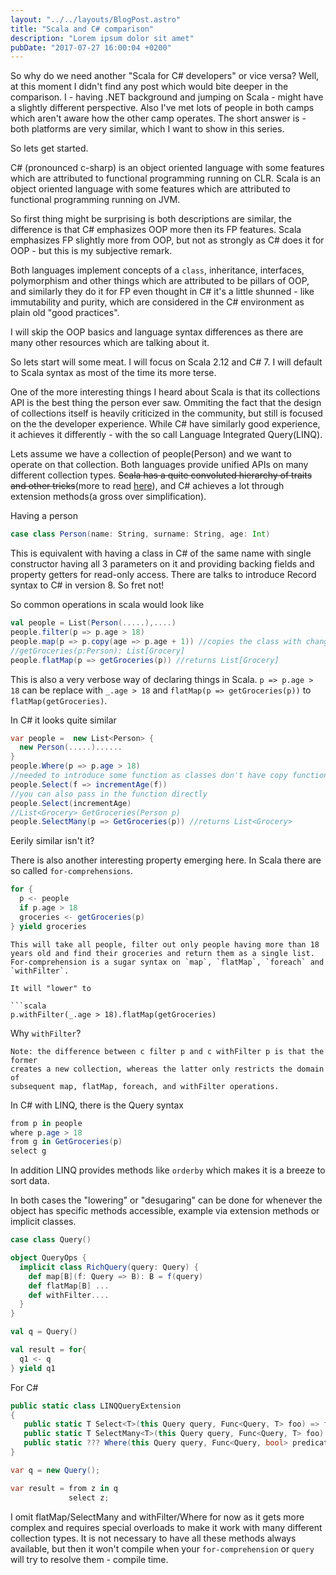 ```yaml
---
layout: "../../layouts/BlogPost.astro"
title: "Scala and C# comparison"
description: "Lorem ipsum dolor sit amet"
pubDate: "2017-07-27 16:00:04 +0200"
---
```


So why do we need another "Scala for C# developers" or vice versa? Well, at this moment I didn't find any post which would bite deeper in the comparison. 
I - having .NET background and jumping on Scala - might have a slightly different perspective. Also I've met lots of people in both camps which aren't aware how the other camp operates.
The short answer is - both platforms are very similar, which I want to show in this series.

 So lets get started.

C# (pronounced c-sharp) is an object oriented language with some features which are attributed to functional programming running on CLR.
Scala is an object oriented language with some features which are attributed to functional programming running on JVM.

So first thing might be surprising is both descriptions are similar, the difference is that C# emphasizes OOP more then its FP features.
Scala emphasizes FP slightly more from OOP, but not as strongly as C# does it for OOP - but this is my subjective remark.

Both languages implement concepts of a `class`, inheritance, interfaces, polymorphism and other things which are attributed to be pillars of OOP, and similarly they do it for FP even thought in C# it's a little shunned - like immutability and purity, which are considered in the C# environment as plain old "good practices".

I will skip the OOP basics and language syntax differences as there are many other resources which are talking about it.

So lets start will some meat.
I will focus on Scala 2.12 and C# 7.
I will default to Scala syntax as most of the time its more terse.

One of the more interesting things I heard about Scala is that its collections API is the best thing the person ever saw.
Ommiting the fact that the design of collections itself is heavily criticized in the community, but still is focused on the the developer experience.
While C# have similarly good experience, it achieves it differently - with the so call Language Integrated Query(LINQ).

Lets assume we have a collection of people(Person) and we want to operate on that collection.
Both languages provide unified APIs on many different collection types. ~~Scala has a quite convoluted hierarchy of traits and other tricks~~(more to read [here](https://www.scala-lang.org/blog/2017/05/30/tribulations-canbuildfrom.html)), and C# achieves a lot through extension methods(a gross over simplification).

Having a person
```scala
case class Person(name: String, surname: String, age: Int)
```
This is equivalent with having a class in C# of the same name with single constructor having all 3 parameters on it and providing backing fields and property getters for read-only access. There are talks to introduce Record syntax to C# in version 8. So fret not!


So common operations in scala would look like
```scala
val people = List(Person(.....),....)
people.filter(p => p.age > 18)
people.map(p => p.copy(age => p.age + 1)) //copies the class with changing the value
//getGroceries(p:Person): List[Grocery]
people.flatMap(p => getGroceries(p)) //returns List[Grocery]
```
This is also a very verbose way of declaring things in Scala.
`p => p.age > 18` can be replace with `_.age > 18` and `flatMap(p => getGroceries(p))` to `flatMap(getGroceries)`.

In C# it looks quite similar

```csharp
var people =  new List<Person> {
  new Person(.....)......
}
people.Where(p => p.age > 18)
//needed to introduce some function as classes don't have copy function
people.Select(f => incrementAge(f))
//you can also pass in the function directly
people.Select(incrementAge)
//List<Grocery> GetGroceries(Person p)
people.SelectMany(p => GetGroceries(p)) //returns List<Grocery>
```

Eerily similar isn't it?

There is also another interesting property emerging here.
In Scala there are so called `for-comprehensions`.

```scala
for {
  p <- people
  if p.age > 18
  groceries <- getGroceries(p)
} yield groceries
```
```
This will take all people, filter out only people having more than 18 years old and find their groceries and return them as a single list.
For-comprehension is a sugar syntax on `map`, `flatMap`, `foreach` and `withFilter`.

It will "lower" to

```scala
p.withFilter(_.age > 18).flatMap(getGroceries)
```

Why `withFilter`?
```
Note: the difference between c filter p and c withFilter p is that the former
creates a new collection, whereas the latter only restricts the domain of
subsequent map, flatMap, foreach, and withFilter operations.
```

In C# with LINQ, there is the Query syntax

```csharp
from p in people
where p.age > 18
from g in GetGroceries(p)
select g
```

In addition LINQ provides methods like `orderby` which makes it is a breeze to sort data.

In both cases the "lowering" or "desugaring" can be done for whenever the object has specific methods accessible, example via extension methods or implicit classes.

```scala
case class Query()

object QueryOps {
  implicit class RichQuery(query: Query) {
    def map[B](f: Query => B): B = f(query)
    def flatMap[B] ...
    def withFilter....
  }
}

val q = Query()

val result = for{
  q1 <- q
} yield q1
```

For C#

```csharp
public static class LINQQueryExtension
{
   public static T Select<T>(this Query query, Func<Query, T> foo) => foo(query);
   public static T SelectMany<T>(this Query query, Func<Query, T> foo) => ...
   public static ??? Where(this Query query, Func<Query, bool> predicate) =>...
} 

var q = new Query();

var result = from z in q
             select z;
```

I omit flatMap/SelectMany and withFilter/Where for now as it gets more complex and requires special overloads to make it work with many different collection types.
It is not necessary to have all these methods always available, but then it won't compile when your `for-comprehension` or `query` will try to resolve them - compile time.